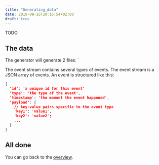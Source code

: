 ```yaml
---
title: "Generating_data"
date: 2019-08-16T20:16:54+02:00
draft: true
---
```


TODO

## The data

The generator will generate 2 files: `

The event stream contains several types of events. The event stream is a JSON array of events. An event is structured like this:

```json
{
  'id': 'a unique id for this event'
  'type': 'the type of the event',
  'timestamp': 'the moment the event happened',
  'payload': {
    // key-value pairs specific to the event type
    'key1': 'value1',
    'key2': 'value2';
    ...
  }
}
```

## All done

You can go back to the [overview](/posts/overview).
